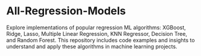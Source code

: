 # All-Regression-Models
Explore implementations of popular regression ML algorithms: XGBoost, Ridge, Lasso, Multiple Linear Regression, KNN Regressor, Decision Tree, and Random Forest. This repository includes code examples and insights to understand and apply these algorithms in machine learning projects.

